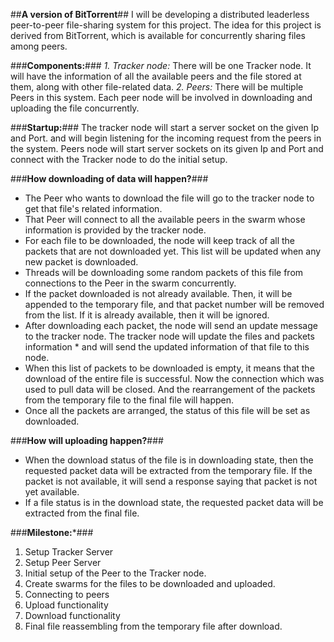 ##**A version of BitTorrent**##
I will be developing a distributed leaderless peer-to-peer file-sharing system for this project.
The idea for this project is derived from BitTorrent, which is available for concurrently sharing files among peers. 

###**Components:**###
*1. Tracker node:*  There will be one Tracker node. It will have the information of all the available peers and the file stored at them, along with other file-related data.
*2. Peers:* There will be multiple Peers in this system. Each peer node will be involved in downloading and uploading the file concurrently.

###**Startup:**###
The tracker node will start a server socket on the given Ip and Port. and will begin listening for the incoming request from the peers in the system. 
Peers node will start server sockets on its given Ip and Port and connect with the Tracker node to do the initial setup.

###**How downloading of data will happen?**###
* The Peer who wants to download the file will go to the tracker node to get that file's related information.
* That Peer will connect to all the available peers in the swarm whose information is provided by the tracker node.
* For each file to be downloaded, the node will keep track of all the packets that are not downloaded yet. This list will be updated when any new packet is downloaded.
* Threads will be downloading some random packets of this file from connections to the Peer in the swarm concurrently. 
* If the packet downloaded is not already available. Then, it will be appended to the temporary file, and that packet number will be removed from the list. If it is already available, then it will be ignored. 
* After downloading each packet, the node will send an update message to the tracker node. The tracker node will update the files and packets information * and will send the updated information of that file to this node.
* When this list of packets to be downloaded is empty, it means that the download of the entire file is successful. Now the connection which was used to pull data will be closed. And the rearrangement of the packets from the temporary file to the final file will happen.
* Once all the packets are arranged, the status of this file will be set as downloaded.

###**How will uploading happen?**###
* When the download status of the file is in downloading state, then the requested packet data will be extracted from the temporary file. If the packet is not available, it will send a response saying that packet is not yet available. 
* If a file status is in the download state, the requested packet data will be extracted from the final file.

###**Milestone:***###
1. Setup Tracker Server
2. Setup Peer Server
3. Initial setup of the Peer to the Tracker node.
4. Create swarms for the files to be downloaded and uploaded.
5. Connecting to peers
6. Upload functionality
7. Download functionality
8. Final file reassembling from the temporary file after download.
